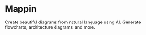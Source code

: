 # Mappin
Create beautiful diagrams from natural language using AI. Generate flowcharts, architecture diagrams, and more.

